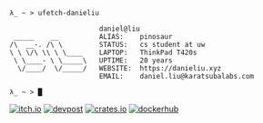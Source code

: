 
```
λ_ ~ > ufetch-danieliu

                      daniel@liu
 _____    __          ALIAS:    pinosaur
/\  __-. /\ \         STATUS:   cs student at uw 
\ \ \/\ \\ \ \____    LAPTOP:   ThinkPad T420s
 \ \____- \ \_____\   UPTIME:   20 years
  \/____/  \/_____/   WEBSITE:  https://danieliu.xyz
                      EMAIL:    daniel.liu@karatsubalabs.com

λ_ ~ > █
```

<a href="https://pinosaur.itch.io/"><img alt="itch.io" src="https://img.shields.io/static/v1?logo=itch.io&labelColor=grey&label=&message=itch.io&color=red"></a>
<a href="https://devpost.com/pinosaur"><img alt="devpost" src="https://img.shields.io/static/v1?logo=devpost&labelColor=grey&label=&message=devpost&color=blue"></a>
<a href="https://crates.io/users/MrPicklePinosaur"><img alt="crates.io" src="https://img.shields.io/static/v1?logo=rust&labelColor=grey&label=&message=crates.io&color=orange"></a>
<a href="https://hub.docker.com/u/pinosaur"><img alt="dockerhub" src="https://img.shields.io/static/v1?logo=docker&labelColor=grey&label=&message=dockerhub&color=blue"></a>


<!--
<div align="center">
<a href="https://github.com/MrPicklePinosaur?tab=repositories&language=rust" target="_blank"><img alt="rust" src="https://img.shields.io/badge/-rust-orange?style=flat&logo=Rust&logoColor=white"></a>
<a href="https://github.com/MrPicklePinosaur?tab=repositories&language=haskell" target="_blank"><img alt="haskell" src="https://img.shields.io/badge/-haskell-5e5086?style=flat&logo=Haskell&logoColor=white"></a>
<a href="https://github.com/MrPicklePinosaur?tab=repositories&language=c" target="_blank"><img alt="c" src="https://img.shields.io/badge/-C-555555?style=flat&logo=C&logoColor=white"></a>
<a href="https://github.com/MrPicklePinosaur?tab=repositories&language=c%2B%2B" target="_blank"><img alt="c++" src="https://img.shields.io/badge/-C++-f34b7d?style=flat&logo=C%2B%2B&logoColor=white"></a>
<a href="https://github.com/MrPicklePinosaur?tab=repositories&language=typescript" target="_blank"><img alt="typescript" src="https://img.shields.io/badge/-typescript-2b7489?style=flat&logo=Typescript&logoColor=white"></a>
</div>
-->
